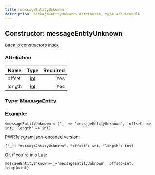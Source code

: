 ```yaml
---
title: messageEntityUnknown
description: messageEntityUnknown attributes, type and example
---
```

## Constructor: messageEntityUnknown  
[Back to constructors index](index.md)



### Attributes:

| Name     |    Type       | Required |
|----------|:-------------:|---------:|
|offset|[int](../types/int.md) | Yes|
|length|[int](../types/int.md) | Yes|



### Type: [MessageEntity](../types/MessageEntity.md)


### Example:

```
$messageEntityUnknown = ['_' => 'messageEntityUnknown', 'offset' => int, 'length' => int];
```  

[PWRTelegram](https://pwrtelegram.xyz) json-encoded version:

```
{"_": "messageEntityUnknown", "offset": int, "length": int}
```


Or, if you're into Lua:  


```
messageEntityUnknown={_='messageEntityUnknown', offset=int, length=int}

```


